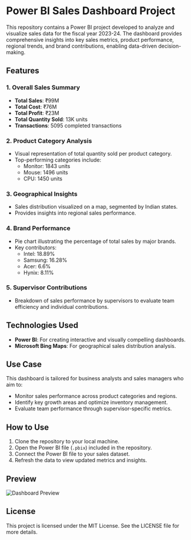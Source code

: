 # Power BI Sales Dashboard Project

This repository contains a Power BI project developed to analyze and visualize sales data for the fiscal year 2023-24. The dashboard provides comprehensive insights into key sales metrics, product performance, regional trends, and brand contributions, enabling data-driven decision-making.

## Features

### 1. **Overall Sales Summary**
   - **Total Sales**: ₹99M
   - **Total Cost**: ₹76M
   - **Total Profit**: ₹23M
   - **Total Quantity Sold**: 13K units
   - **Transactions**: 5095 completed transactions

### 2. **Product Category Analysis**
   - Visual representation of total quantity sold per product category.
   - Top-performing categories include:
     - Monitor: 1843 units
     - Mouse: 1496 units
     - CPU: 1450 units

### 3. **Geographical Insights**
   - Sales distribution visualized on a map, segmented by Indian states.
   - Provides insights into regional sales performance.

### 4. **Brand Performance**
   - Pie chart illustrating the percentage of total sales by major brands.
   - Key contributors:
     - Intel: 18.89%
     - Samsung: 16.28%
     - Acer: 6.6%
     - Hynix: 8.11%

### 5. **Supervisor Contributions**
   - Breakdown of sales performance by supervisors to evaluate team efficiency and individual contributions.

## Technologies Used
- **Power BI**: For creating interactive and visually compelling dashboards.
- **Microsoft Bing Maps**: For geographical sales distribution analysis.

## Use Case
This dashboard is tailored for business analysts and sales managers who aim to:
- Monitor sales performance across product categories and regions.
- Identify key growth areas and optimize inventory management.
- Evaluate team performance through supervisor-specific metrics.

## How to Use
1. Clone the repository to your local machine.
2. Open the Power BI file (`.pbix`) included in the repository.
3. Connect the Power BI file to your sales dataset.
4. Refresh the data to view updated metrics and insights.

## Preview
![Dashboard Preview](path/to/dashboard-preview-image.png)

## License
This project is licensed under the MIT License. See the LICENSE file for more details.
